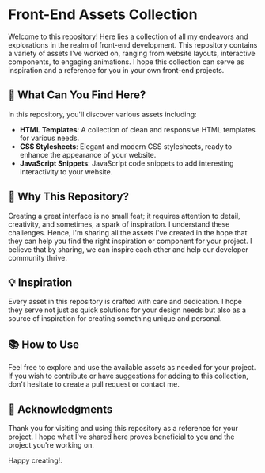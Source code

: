 # Front-End Assets Collection

Welcome to this repository! Here lies a collection of all my endeavors and explorations in the realm of front-end development. This repository contains a variety of assets I've worked on, ranging from website layouts, interactive components, to engaging animations. I hope this collection can serve as inspiration and a reference for you in your own front-end projects.

## 🎨 What Can You Find Here?

In this repository, you'll discover various assets including:

- **HTML Templates**: A collection of clean and responsive HTML templates for various needs.
- **CSS Stylesheets**: Elegant and modern CSS stylesheets, ready to enhance the appearance of your website.
- **JavaScript Snippets**: JavaScript code snippets to add interesting interactivity to your website.

## 🌟 Why This Repository?

Creating a great interface is no small feat; it requires attention to detail, creativity, and sometimes, a spark of inspiration. I understand these challenges. Hence, I'm sharing all the assets I've created in the hope that they can help you find the right inspiration or component for your project. I believe that by sharing, we can inspire each other and help our developer community thrive.

## 💡 Inspiration

Every asset in this repository is crafted with care and dedication. I hope they serve not just as quick solutions for your design needs but also as a source of inspiration for creating something unique and personal.

## 📚 How to Use

Feel free to explore and use the available assets as needed for your project. If you wish to contribute or have suggestions for adding to this collection, don't hesitate to create a pull request or contact me.

## 🙏 Acknowledgments

Thank you for visiting and using this repository as a reference for your project. I hope what I've shared here proves beneficial to you and the project you're working on.

Happy creating!.
